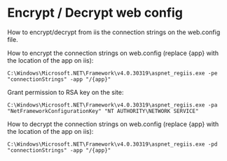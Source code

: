 # Encrypt / Decrypt web config

How to encrypt/decrypt from iis the connection strings on the web.config file.

How to encrypt the connection strings on web.config (replace {app} with the location of the app on iis): 

`C:\Windows\Microsoft.NET\Framework\v4.0.30319\aspnet_regiis.exe -pe "connectionStrings" -app "/{app}"`

Grant permission to RSA key on the site:

`C:\Windows\Microsoft.NET\Framework\v4.0.30319\aspnet_regiis.exe -pa "NetFrameworkConfigurationKey" "NT AUTHORITY\NETWORK SERVICE"`

How to decrypt the connection strings on web.config (replace {app} with the location of the app on iis):

`C:\Windows\Microsoft.NET\Framework\v4.0.30319\aspnet_regiis.exe -pd "connectionStrings" -app "/{app}"`